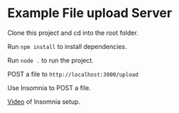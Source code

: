 # Example File upload Server

Clone this project and cd into the root folder.

Run `npm install` to install dependencies.

Run `node .` to run the project.

POST a file to `http://localhost:3000/upload`

Use Insomnia to POST a file.


[Video](https://cloud.upchunk.com/s/oFiyyNTGDnZG7Pd/download) of Insomnia setup.